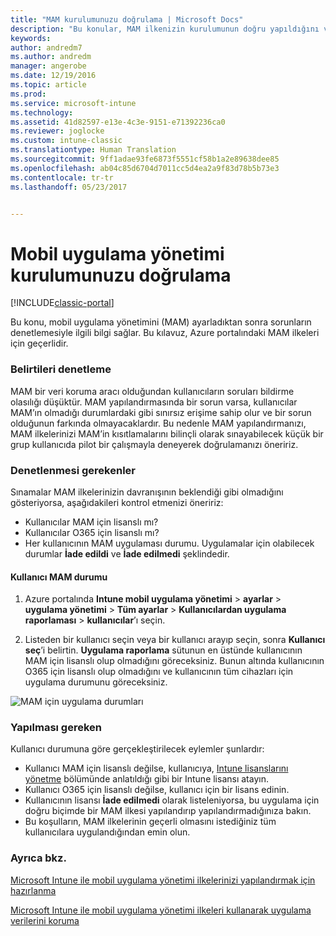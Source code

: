 ```yaml
---
title: "MAM kurulumunuzu doğrulama | Microsoft Docs"
description: "Bu konular, MAM ilkenizin kurulumunun doğru yapıldığını ve beklendiği şekilde çalıştığını nasıl sınayıp doğrulayacağınızı açıklamaktadır."
keywords: 
author: andredm7
ms.author: andredm
manager: angerobe
ms.date: 12/19/2016
ms.topic: article
ms.prod: 
ms.service: microsoft-intune
ms.technology: 
ms.assetid: 41d82597-e13e-4c3e-9151-e71392236ca0
ms.reviewer: joglocke
ms.custom: intune-classic
ms.translationtype: Human Translation
ms.sourcegitcommit: 9ff1adae93fe6873f5551cf58b1a2e89638dee85
ms.openlocfilehash: ab04c85d6704d7011cc5d4ea2a9f83d78b5b73e3
ms.contentlocale: tr-tr
ms.lasthandoff: 05/23/2017


---
```


# <a name="validating-your-mobile-application-management-setup"></a>Mobil uygulama yönetimi kurulumunuzu doğrulama

[!INCLUDE[classic-portal](../includes/classic-portal.md)]

Bu konu, mobil uygulama yönetimini (MAM) ayarladıktan sonra sorunların denetlemesiyle ilgili bilgi sağlar. Bu kılavuz, Azure portalındaki MAM ilkeleri için geçerlidir.

### <a name="checking-for-symptoms"></a>Belirtileri denetleme
MAM bir veri koruma aracı olduğundan kullanıcıların soruları bildirme olasılığı düşüktür. MAM yapılandırmasında bir sorun varsa, kullanıcılar MAM’ın olmadığı durumlardaki gibi sınırsız erişime sahip olur ve bir sorun olduğunun farkında olmayacaklardır. Bu nedenle MAM yapılandırmanızı, MAM ilkelerinizi MAM’in kısıtlamalarını bilinçli olarak sınayabilecek küçük bir grup kullanıcıda pilot bir çalışmayla deneyerek doğrulamanızı öneririz.


### <a name="what-to-check"></a>Denetlenmesi gerekenler

Sınamalar MAM ilkelerinizin davranışının beklendiği gibi olmadığını gösteriyorsa, aşağıdakileri kontrol etmenizi öneririz:

- Kullanıcılar MAM için lisanslı mı?
- Kullanıcılar O365 için lisanslı mı?
- Her kullanıcının MAM uygulaması durumu. Uygulamalar için olabilecek durumlar **İade edildi** ve **İade edilmedi** şeklindedir.

#### <a name="user-mam-status"></a>Kullanıcı MAM durumu
1. Azure portalında **Intune mobil uygulama yönetimi** > **ayarlar** > **uygulama yönetimi** > **Tüm ayarlar** > **Kullanıcılardan uygulama raporlaması** > **kullanıcılar**’ı seçin.

2. Listeden bir kullanıcı seçin veya bir kullanıcı arayıp seçin, sonra **Kullanıcı seç**’i belirtin. **Uygulama raporlama** sütunun en üstünde kullanıcının MAM için lisanslı olup olmadığını göreceksiniz. Bunun altında kullanıcının O365 için lisanslı olup olmadığını ve kullanıcının tüm cihazları için uygulama durumunu göreceksiniz.

![MAM için uygulama durumları](..\media\ts-mam-user-apps.png)

### <a name="what-to-do"></a>Yapılması gereken
Kullanıcı durumuna göre gerçekleştirilecek eylemler şunlardır:

- Kullanıcı MAM için lisanslı değilse, kullanıcıya, [Intune lisanslarını yönetme](..\get-started\start-with-a-paid-subscription-to-microsoft-intune.md) bölümünde anlatıldığı gibi bir Intune lisansı atayın.
- Kullanıcı O365 için lisanslı değilse, kullanıcı için bir lisans edinin.
- Kullanıcının lisansı **İade edilmedi** olarak listeleniyorsa, bu uygulama için doğru biçimde bir MAM ilkesi yapılandırıp yapılandırmadığınıza bakın.
- Bu koşulların, MAM ilkelerinin geçerli olmasını istediğiniz tüm kullanıcılara uygulandığından emin olun.

### <a name="see-also"></a>Ayrıca bkz.
[Microsoft Intune ile mobil uygulama yönetimi ilkelerinizi yapılandırmak için hazırlanma](..\deploy-use\get-ready-to-configure-mobile-app-management-policies-with-microsoft-intune.md)

[Microsoft Intune ile mobil uygulama yönetimi ilkeleri kullanarak uygulama verilerini koruma](..\deploy-use\protect-app-data-using-mobile-app-management-policies-with-microsoft-intune.md)

